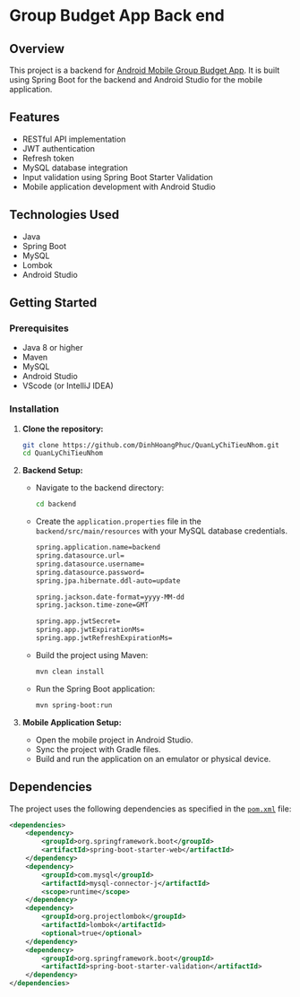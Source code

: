 # Group Budget App Back end

## Overview
This project is a backend for [Android Mobile Group Budget App](https://github.com/DinhHoangPhuc/QuanLyChiTieuNhom). It is built using Spring Boot for the backend and Android Studio for the mobile application.

## Features
- RESTful API implementation
- JWT authentication
- Refresh token
- MySQL database integration
- Input validation using Spring Boot Starter Validation
- Mobile application development with Android Studio

## Technologies Used
- Java
- Spring Boot
- MySQL
- Lombok
- Android Studio

## Getting Started

### Prerequisites
- Java 8 or higher
- Maven
- MySQL
- Android Studio
- VScode (or IntelliJ IDEA)

### Installation

1. **Clone the repository:**
    ```sh
    git clone https://github.com/DinhHoangPhuc/QuanLyChiTieuNhom.git
    cd QuanLyChiTieuNhom
    ```

2. **Backend Setup:**
    - Navigate to the backend directory:
      ```sh
      cd backend
      ```
    - Create the `application.properties` file in the `backend/src/main/resources` with your MySQL database credentials.
        ```sh
        spring.application.name=backend
        spring.datasource.url=
        spring.datasource.username=
        spring.datasource.password=
        spring.jpa.hibernate.ddl-auto=update

        spring.jackson.date-format=yyyy-MM-dd
        spring.jackson.time-zone=GMT

        spring.app.jwtSecret=
        spring.app.jwtExpirationMs=
        spring.app.jwtRefreshExpirationMs=
        ```
    - Build the project using Maven:
      ```sh
      mvn clean install
      ```
    - Run the Spring Boot application:
      ```sh
      mvn spring-boot:run
      ```

3. **Mobile Application Setup:**
    - Open the mobile project in Android Studio.
    - Sync the project with Gradle files.
    - Build and run the application on an emulator or physical device.

## Dependencies
The project uses the following dependencies as specified in the [`pom.xml`](command:_github.copilot.openRelativePath?%5B%7B%22scheme%22%3A%22file%22%2C%22authority%22%3A%22%22%2C%22path%22%3A%22%2Fc%3A%2FUsers%2FDINH%20HOANG%20PHUC%2FDesktop%2FOneDrive%20-%20Ho%20Chi%20Minh%20city%20University%20of%20Food%20Industry%2FHOC_TAP%2FHK_6%2FAndroid%2FNhom5_ST4%2FApi%2Fbackend%2Fpom.xml%22%2C%22query%22%3A%22%22%2C%22fragment%22%3A%22%22%7D%5D "c:\Users\DINH HOANG PHUC\Desktop\OneDrive - Ho Chi Minh city University of Food Industry\HOC_TAP\HK_6\Android\Nhom5_ST4\Api\backend\pom.xml") file:

```xml
<dependencies>
    <dependency>
        <groupId>org.springframework.boot</groupId>
        <artifactId>spring-boot-starter-web</artifactId>
    </dependency>
    <dependency>
        <groupId>com.mysql</groupId>
        <artifactId>mysql-connector-j</artifactId>
        <scope>runtime</scope>
    </dependency>
    <dependency>
        <groupId>org.projectlombok</groupId>
        <artifactId>lombok</artifactId>
        <optional>true</optional>
    </dependency>
    <dependency> 
        <groupId>org.springframework.boot</groupId> 
        <artifactId>spring-boot-starter-validation</artifactId> 
    </dependency>
</dependencies>